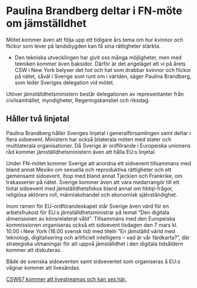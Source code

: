 # Paulina Brandberg deltar i FN-möte om jämställdhet

Mötet kommer även att följa upp ett tidigare års tema om hur kvinnor och flickor som lever på landsbygden kan få sina rättigheter stärkta.

- Den tekniska utvecklingen har givit oss många möjligheter, men med tekniken kommer även baksidor. Därför är det angeläget att vi på årets CSW i New York belyser det hot och hat som drabbar kvinnor och flickor på nätet, såväl i Sverige som runt om i världen, säger Paulina Brandberg, som leder Sveriges delegation vid mötet.

Utöver jämställdhetsministern består delegationen av representanter från civilsamhället, myndigheter, Regeringskansliet och riksdag.

## Håller två linjetal

Paulina Brandberg håller Sveriges linjetal i generalförsamlingen samt deltar i flera sidoevent. Ministern har också bilaterala möten med stater och multilaterala organisationer. Då Sverige är ordförande i Europeiska unionens råd kommer jämställdhetsministern även att hålla EU:s linjetal.

Under FN-mötet kommer Sverige att anordna ett sidoevent tillsammans med bland annat Mexiko om sexuella och reproduktiva rättigheter och ett gemensamt sidoevent, ihop med bland annat Tjeckien och Frankrike, om trakasserier på nätet. Sverige kommer även att vara medarrangör till ett tiotal sidoevent med jämställdhetsfokus bland annat om hbtqi-frågor, religiösa aktörers roll, människohandel och ekonomisk självständighet.

Inom ramen för EU-ordförandeskapet står Sverige även värd för en arbetsfrukost för EU:s jämställdhetsministrar på temat ”Den digitala dimensionen av könsrelaterat våld”. Tillsammans med den Europeiska kommissionen organiseras också ett sidoevent tisdagen den 7 mars kl. 10.00 i New York (16.00 svensk tid) med titeln ”En jämställd värld med teknologi, digitalisering och artificiell intelligens – vad är vår färdkarta?”, där strategiska utmaningar för att uppnå jämställdhet i den digitala tidsåldern kommer att diskuteras.

Både de svenska sidoeventen samt sidoeventet som organiseras å EU:s vägnar kommer att livesändas.

[CSW67 kommer att livestreamas och kan ses här.](https://www.unwomen.org/en/csw/csw67-2023)
